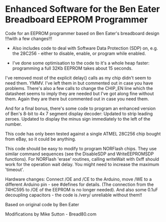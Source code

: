 Enhanced Software for the Ben Eater Breadboard EEPROM Programmer
================================================================

Code for an EEPROM programmer based on Ben Eater's breadboard design !!!with a few changes!!!

* Also includes code to deal with Software Data Protection (SDP) on, e.g. the 28C256 - either to disable, enable, or program while enabled.

* I've done some optimisation to the code to it's a whole heap faster: programming a full 32Kb EEPROM takes about 15 seconds. 

I've removed most of the explicit delay() calls as my chip didn't seem to need them. YMMV. I've left them in but commented out in case you have problems. There's also a few calls to change the CHIP_EN line which the datasheet seems to imply they are needed but I've got along fine without them. Again they are there but commented out in case you need them.

And for a final bonus, there's some code to program an enhanced version of Ben's 8-bit to 4x 7 segment display decoder: Updated to strip leading zeroes. Updated to display the minus sign immediately to the left of the number. 

This code has only been tested against a single ATMEL 28C256 chip bought from eBay, so it could be anything.

This code should be easy to modify to program NORFlash chips. They use similar command sequences (see the DisableSDP and WriteEEPROMSDP functions). For NORFlash 'erase' routines, calling writeWait with 0xff should work for the operation wait delay. You might need to increase the maximum 'timeout'.

Hardware changes: 
Connect /OE and /CE to the Arduino, move /WE to a different Arduino pin - see #defines for details. (The connection from the 74HC595 to /OE of the EEPROM is no longer needed).
And also some 0.1uF decoupling capacitors - the code is /very/ unreliable without them!!

Based on original code by Ben Eater

Modifications by Mike Sutton - Bread80.com





